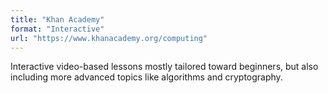 ```yaml
---
title: "Khan Academy"
format: "Interactive"
url: "https://www.khanacademy.org/computing"
---
```


Interactive video-based lessons mostly tailored toward beginners, but also including more advanced topics like algorithms and cryptography.
